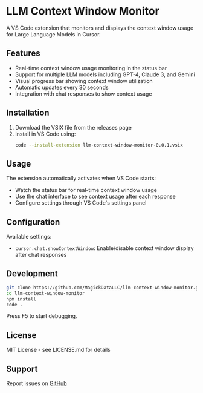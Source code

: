 # LLM Context Window Monitor

A VS Code extension that monitors and displays the context window usage for Large Language Models in Cursor.

## Features

- Real-time context window usage monitoring in the status bar
- Support for multiple LLM models including GPT-4, Claude 3, and Gemini
- Visual progress bar showing context window utilization
- Automatic updates every 30 seconds
- Integration with chat responses to show context usage

## Installation

1. Download the VSIX file from the releases page
2. Install in VS Code using:
   ```bash
   code --install-extension llm-context-window-monitor-0.0.1.vsix
   ```

## Usage

The extension automatically activates when VS Code starts:
- Watch the status bar for real-time context window usage
- Use the chat interface to see context usage after each response
- Configure settings through VS Code's settings panel

## Configuration

Available settings:
- `cursor.chat.showContextWindow`: Enable/disable context window display after chat responses

## Development

```bash
git clone https://github.com/MagickDataLLC/llm-context-window-monitor.git
cd llm-context-window-monitor
npm install
code .
```

Press F5 to start debugging.

## License

MIT License - see LICENSE.md for details

## Support

Report issues on [GitHub](https://github.com/MagickDataLLC/llm-context-window-monitor/issues)
